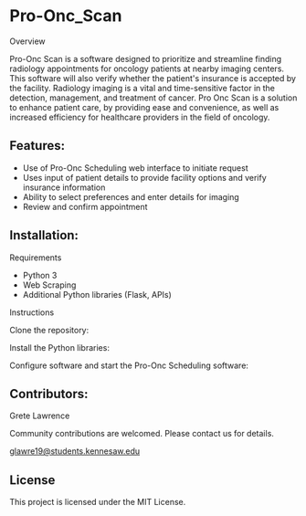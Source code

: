 # Pro-Onc_Scan
Overview

Pro-Onc Scan is a software designed to prioritize and streamline finding radiology appointments for oncology patients at nearby imaging centers. This software will also verify whether the patient's insurance is accepted by the facility. Radiology imaging is a vital and time-sensitive factor in the detection, management, and treatment of cancer. Pro Onc Scan is a solution to enhance patient care, by providing ease and convenience, as well as increased efficiency for healthcare providers in the field of oncology.

## Features:
- Use of Pro-Onc Scheduling web interface to initiate request
- Uses input of patient details to provide facility options and verify insurance information
- Ability to select preferences and enter details for imaging
- Review and confirm appointment



## Installation:
Requirements

- Python 3
- Web Scraping
- Additional Python libraries (Flask, APIs)
  
Instructions

Clone the repository:

Install the Python libraries:

Configure software and start the Pro-Onc Scheduling software:

## Contributors:
Grete Lawrence

Community contributions are welcomed. Please contact us for details.

glawre19@students.kennesaw.edu


## License
This project is licensed under the MIT License. 
